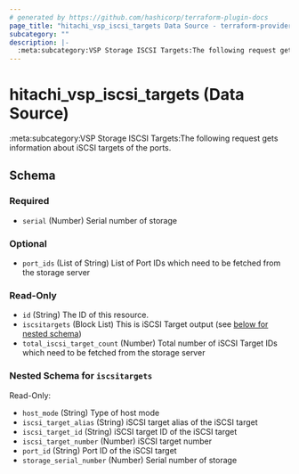 ```yaml
---
# generated by https://github.com/hashicorp/terraform-plugin-docs
page_title: "hitachi_vsp_iscsi_targets Data Source - terraform-provider-hitachi"
subcategory: ""
description: |-
  :meta:subcategory:VSP Storage ISCSI Targets:The following request gets information about iSCSI targets of the ports.
---
```


# hitachi_vsp_iscsi_targets (Data Source)

:meta:subcategory:VSP Storage ISCSI Targets:The following request gets information about iSCSI targets of the ports.



<!-- schema generated by tfplugindocs -->
## Schema

### Required

- `serial` (Number) Serial number of storage

### Optional

- `port_ids` (List of String) List of Port IDs which need to be fetched from the storage server

### Read-Only

- `id` (String) The ID of this resource.
- `iscsitargets` (Block List) This is iSCSI Target output (see [below for nested schema](#nestedblock--iscsitargets))
- `total_iscsi_target_count` (Number) Total number of iSCSI Target IDs which need to be fetched from the storage server

<a id="nestedblock--iscsitargets"></a>
### Nested Schema for `iscsitargets`

Read-Only:

- `host_mode` (String) Type of host mode
- `iscsi_target_alias` (String) iSCSI target alias of the iSCSI target
- `iscsi_target_id` (String) iSCSI target ID of the iSCSI target
- `iscsi_target_number` (Number) iSCSI target number
- `port_id` (String) Port ID of the iSCSI target
- `storage_serial_number` (Number) Serial number of storage
